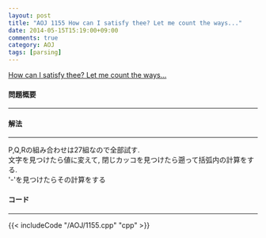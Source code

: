 ```yaml
---
layout: post
title: "AOJ 1155 How can I satisfy thee? Let me count the ways..."
date: 2014-05-15T15:19:00+09:00
comments: true
category: AOJ
tags: [parsing]
---
```


[How can I satisfy thee? Let me count the ways...](http://judge.u-aizu.ac.jp/onlinejudge/description.jsp?id=1155)

#### 問題概要

****

#### 解法

****

P,Q,Rの組み合わせは27組なので全部試す.  
文字を見つけたら値に変えて, 閉じカッコを見つけたら遡って括弧内の計算をする.  
'-'を見つけたらその計算をする  

#### コード

****

{{< includeCode "/AOJ/1155.cpp" "cpp" >}}
